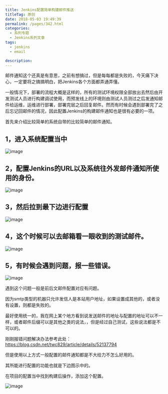 ```yaml
---
title: Jenkins配置简单构建邮件推送
titleTag: 原创
date: 2018-05-03 19:49:39
permalink: /pages/342.html
categories: 
  - 系列专题
  - Jenkins系列文章
tags: 
  - jenkins
  - email

description: 
---
```


邮件通知这个还真是有意思，之前有想搞过，但是每每都是失败的，今天痛下决心，一定要将之搞搞明白，把Jenkins各个方面都弄通弄懂。

一般情况下，部署的流程大概是这样的，所有的测试环境权限全部放出去然后由开发测试人员进行构建调试使用，而预发线上的环境则由测试人员测过之后发通知邮件给运维，运维进行部署，部署完层之后回复邮件。然而有时候会遇到部署完了之后忘记回邮件的情况，因此配置Jenkins的构建邮件通知也是很有必要的一项。

首先来介绍比较简单的系统自带的比较简单的邮件通知。

## 1，进入系统配置当中

![image](http://t.eryajf.net/imgs/2021/09/2a623cd508380130.jpg)

## 2，配置Jenkins的URL以及系统往外发邮件通知所使用的身份。

![image](http://t.eryajf.net/imgs/2021/09/7286c5dd0c378e86.jpg)

## 3，然后拉到最下边进行配置

![image](http://t.eryajf.net/imgs/2021/09/9d1de6834dc389bb.jpg)

## 4，这个时候可以去邮箱看一眼收到的测试邮件。

![image](http://t.eryajf.net/imgs/2021/09/d8ea319df1a45fd3.jpg)

## 5，有时候会遇到问题，报一些错误。

![image](http://t.eryajf.net/imgs/2021/09/bcd49ffb5c61cd38.jpg)

遇到这个问题一般是前后文邮件配置对应有问题。

因为smtp类型的机器只允许发信人是本站用户地址，如果设置成其他的，或者没有设置，则都是失败的。

最好使用统一的，我在网上某个地方看到说发送邮件的地址与配置的地址可以不一样，或者邮件后缀可以是其他之类的说法，，但是经过自己测试，这些说法都是不可以的。

刚刚报错问题解决办法参考此处：https://blog.csdn.net/twc829/article/details/52137794

但是使用以上方式一般配置的邮件通知都是不大给力不怎么好用的。

其所能进行配置的功能也就是下边图示中的。

在项目的配置当中找到构建后操作，添加这个配置。

![image](http://t.eryajf.net/imgs/2021/09/17dd85555d30ced9.jpg)
